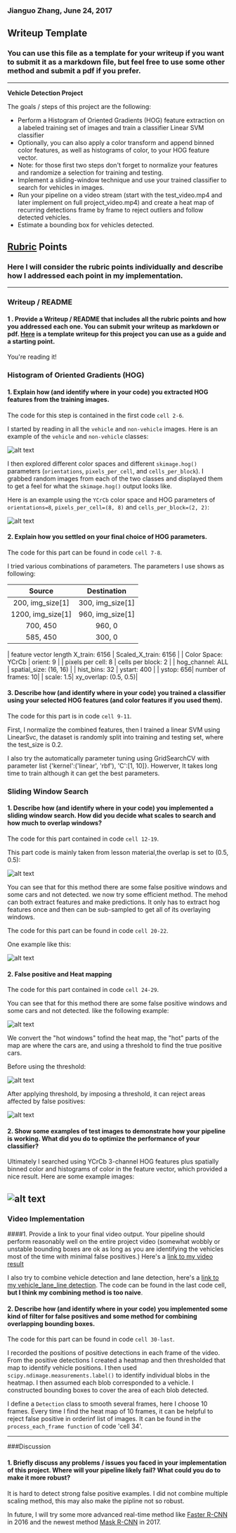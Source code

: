### Jianguo Zhang, June 24, 2017
## Writeup Template
### You can use this file as a template for your writeup if you want to submit it as a markdown file, but feel free to use some other method and submit a pdf if you prefer.

---

**Vehicle Detection Project**

The goals / steps of this project are the following:

* Perform a Histogram of Oriented Gradients (HOG) feature extraction on a labeled training set of images and train a classifier Linear SVM classifier
* Optionally, you can also apply a color transform and append binned color features, as well as histograms of color, to your HOG feature vector. 
* Note: for those first two steps don't forget to normalize your features and randomize a selection for training and testing.
* Implement a sliding-window technique and use your trained classifier to search for vehicles in images.
* Run your pipeline on a video stream (start with the test_video.mp4 and later implement on full project_video.mp4) and create a heat map of recurring detections frame by frame to reject outliers and follow detected vehicles.
* Estimate a bounding box for vehicles detected.

[//]: # (Image References)
[image1]: ./output_images/dataset_visualize.jpg
[image2]: ./output_images/dataset_hog_example.jpg
[image3]: ./output_images/sliding_window_example.jpg
[image3_1]: ./output_images/advanced_sliding_window_example.jpg
[image4]: ./output_images/sliding_window_example_test5.jpg
[image5]: ./output_images/heat_map_no_thresh_test5.jpg
[image5_1]: ./output_images/heat_map_with_thresh_test5.jpg
[image5_2]: ./output_images/heat_map_with_thresh_examples.jpg
[image6]: ./examples/labels_map.png
[image7]: ./examples/output_bboxes.png
[video1]: ./project_video.mp4

## [Rubric](https://review.udacity.com/#!/rubrics/513/view) Points
### Here I will consider the rubric points individually and describe how I addressed each point in my implementation.  

---
### Writeup / README

#### 1 . Provide a Writeup / README that includes all the rubric points and how you addressed each one.  You can submit your writeup as markdown or pdf.  [Here](https://github.com/udacity/CarND-Vehicle-Detection/blob/master/writeup_template.md) is a template writeup for this project you can use as a guide and a starting point.  

You're reading it!

### Histogram of Oriented Gradients (HOG)

#### 1. Explain how (and identify where in your code) you extracted HOG features from the training images.

The code for this step is contained in the first code `cell 2-6`. 

I started by reading in all the `vehicle` and `non-vehicle` images.  Here is an example of the `vehicle` and `non-vehicle` classes:

![alt text][image1]

I then explored different color spaces and different `skimage.hog()` parameters (`orientations`, `pixels_per_cell`, and `cells_per_block`).  I grabbed random images from each of the two classes and displayed them to get a feel for what the `skimage.hog()` output looks like.


Here is an example using the `YCrCb` color space and HOG parameters of `orientations=8`, `pixels_per_cell=(8, 8)` and `cells_per_block=(2, 2)`:


![alt text][image2]

#### 2. Explain how you settled on your final choice of HOG parameters.

The code for this part can be found in code `cell 7-8`.

I tried various combinations of parameters. The parameters I use shows as following:


| Source        | Destination   | 
|:-------------:|:-------------:| 
| 200, img_size[1]      | 300, img_size[1]        | 
| 1200, img_size[1]      | 960, img_size[1]      |
| 700, 450     | 960, 0      |
| 585, 450      | 300, 0        |

 | feature vector length X_train:  6156 | Scaled_X_train:  6156 |
 | Color Space:  YCrCb | orient:  9 |
 | pixels per cell:  8 | cells per block:  2 |
 | hog_channel:  ALL | spatial_size:  (16, 16) |
 | hist_bins:  32 | ystart:  400 |
 | ystop:  656| number of frames: 10|
 | scale: 1.5| xy_overlap: (0.5, 0.5)|

#### 3. Describe how (and identify where in your code) you trained a classifier using your selected HOG features (and color features if you used them).

The code for this part is in code `cell 9-11`.

First, I normalize the combined features, then I trained a linear SVM using LinearSvc, the dataset is randomly split into training and testing set, where the test_size is 0.2. 

I also try the automatically parameter tuning using GridSearchCV with parameter list  {'kernel':('linear', 'rbf'), 'C':[1, 10]}. Howerver, It takes long time to train although it can get the best parameters.


### Sliding Window Search

#### 1. Describe how (and identify where in your code) you implemented a sliding window search.  How did you decide what scales to search and how much to overlap windows?

The code for this part contained in code `cell 12-19`.

This part code is mainly taken from lesson material,the overlap is set to (0.5, 0.5):


![alt text][image3]

You can see that for this method there are some false positive windows and some cars and not detected. we now try some efficient method. The mehod can both extract features and make predictions. It only has to extract hog features once and then can be sub-sampled to get all of its overlaying windows.

The code for this part can be found in code `cell 20-22`.

One example like this:

![alt text][image3_1]

#### 2. False positive and Heat mapping

The code for this part contained in code `cell 24-29`.

You can see that for this method there are some false positive windows and some cars and not detected. like the following example:

![alt text][image4]

We convert the "hot windows" tofind the heat map,  the "hot" parts of the map are where the cars are, and using a threshold to find the true positive cars.

Before using the threshold:

![alt text][image5]

After applying threshold, by imposing a threshold, it can reject areas affected by false positives:

![alt text][image5_1]


#### 2. Show some examples of test images to demonstrate how your pipeline is working.  What did you do to optimize the performance of your classifier?

Ultimately I searched using YCrCb 3-channel HOG features plus spatially binned color and histograms of color in the feature vector, which provided a nice result.  Here are some example images:

![alt text][image5_2]
---

### Video Implementation

####1. Provide a link to your final video output.  Your pipeline should perform reasonably well on the entire project video (somewhat wobbly or unstable bounding boxes are ok as long as you are identifying the vehicles most of the time with minimal false positives.)
Here's a [link to my video result](./project_video_result.mp4)

I also try to combine vehicle detection and lane detection, here's a [link to my vehicle_lane_line detection](./project_demo_lines.mp4). The code can be found in the last code cell, **but I think my combining method is too naive**.


#### 2. Describe how (and identify where in your code) you implemented some kind of filter for false positives and some method for combining overlapping bounding boxes.

The code for this part can be found in code `cell 30-last`. 

I recorded the positions of positive detections in each frame of the video.  From the positive detections I created a heatmap and then thresholded that map to identify vehicle positions.  I then used `scipy.ndimage.measurements.label()` to identify individual blobs in the heatmap.  I then assumed each blob corresponded to a vehicle.  I constructed bounding boxes to cover the area of each blob detected.  

I define a `Detection` class to smooth several frames, here I choose 10 frames. Every time I find the heat map of 10 frames, it can be helpful to reject false positive in orderinf list of images. It can be found in the `process_each_frame function` of code 'cell 34'. 


---

###Discussion

#### 1. Briefly discuss any problems / issues you faced in your implementation of this project.  Where will your pipeline likely fail?  What could you do to make it more robust?

It is hard to detect strong false positive examples. I did not combine multiple scaling method, this may also make the pipline not so robust.

In future, I will try some more advanced real-time method like  [Faster R-CNN](https://arxiv.org/pdf/1506.01497.pdf) in 2016 and the newest method [Mask R-CNN](https://arxiv.org/pdf/1703.06870.pdf) in 2017.
